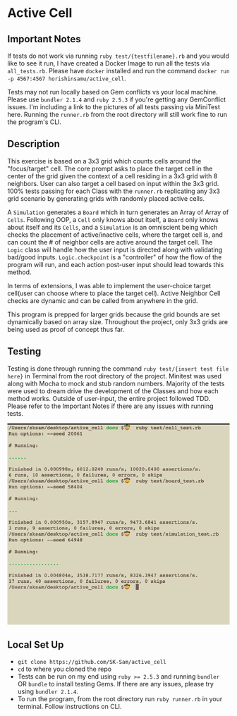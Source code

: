 # Active Cell

## Important Notes
If tests do not work via running `ruby test/{testfilename}.rb` and you would like to see it run, I have created a Docker Image to run all the tests via `all_tests.rb`. Please have `docker` installed and run the command `docker run -p 4567:4567 horishinsamu/active_cell`.

Tests may not run locally based on Gem conflicts vs your local machine. Please use `bundler 2.1.4` and `ruby 2.5.3` if you're getting any GemConflict issues. I'm including a link to the pictures of all tests passing via MiniTest here. Running the `runner.rb` from the root directory will still work fine to run the program's CLI.

## Description
This exercise is based on a 3x3 grid which counts cells around the "focus/target" cell. The core prompt asks to place the target cell in the center of the grid given the context of a cell residing in a 3x3 grid with 8 neighbors. User can also target a cell based on input within the 3x3 grid. 100% tests passing for each Class with the `runner.rb` replicating any 3x3 grid scenario by generating grids with randomly placed active cells.

A `Simulation` generates a `Board` which in turn generates an Array of Array of `Cells`. Following OOP, a `Cell` only knows about itself, a `Board` only knows about itself and its `Cells`, and a `Simulation` is an omniscient being which checks the placement of active/inactive cells, where the target cell is, and can count the # of neighbor cells are active around the target cell. The `Logic` class will handle how the user input is directed along with validating bad/good inputs. `Logic.checkpoint` is a "controller" of how the flow of the program will run, and each action post-user input should lead towards this method.

In terms of extensions, I was able to implement the user-choice target cell(user can choose where to place the target cell). Active Neighbor Cell checks are dynamic and can be called from anywhere in the grid.

This program is prepped for larger grids because the grid bounds are set dynamically based on array size. Throughout the project, only 3x3 grids are being used as proof of concept thus far. 

## Testing

Testing is done through running the command `ruby test/{insert test file here}` in Terminal from the root directory of the project. Minitest was used along with Mocha to mock and stub random numbers. Majority of the tests were used to dream drive the development of the Classes and how each method works. Outside of user-input, the entire project followed TDD. Please refer to the Important Notes if there are any issues with running tests.

![Tests Run Locally](https://github.com/SK-Sam/active_cell/blob/main/images/tests_passing.png)

## Local Set Up

  - `git clone https://github.com/SK-Sam/active_cell`
  - `cd` to where you cloned the repo
  - Tests can be run on my end using `ruby >= 2.5.3` and running `bundler` OR `bundle` to install testing Gems. If there are any issues, please try using `bundler 2.1.4`.
  - To run the program, from the root directory run `ruby runner.rb` in your terminal. Follow instructions on CLI. 